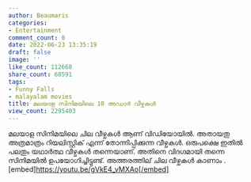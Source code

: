 ```yaml
---
author: Beaumaris
categories:
- Entertainment
comment_count: 0
date: 2022-06-23 13:35:19
draft: false
image: ''
like_count: 112668
share_count: 68591
tags:
- Funny Falls
- malayalam movies
title: മലയാള സിനിമയിലെ 10 അഡാർ വീഴ്ചകൾ
view_count: 2295403
---
```


മലയാള സിനിമയിലെ ചില വീഴ്ചകൾ ആണ് വിഡിയോയിൽ. അതായതു അത്രമാത്രം റിയലിസ്റ്റിക് എന്ന് തോന്നിപ്പിക്കുന്ന വീഴ്ചകൾ. ഒരുപക്ഷെ ഇതിൽ പലതും യഥാർത്ഥ വീഴ്ചകൾ തന്നെയാണ്. അതിനെ വിദഗ്ദമായി തന്നെ സിനിമയിൽ ഉപയോഗിച്ചിട്ടുണ്ട്. അത്തരത്തില് ചില വീഴ്ചകൾ കാണാം . [embed]https://youtu.be/gVkE4_vMXAo[/embed] &nbsp;